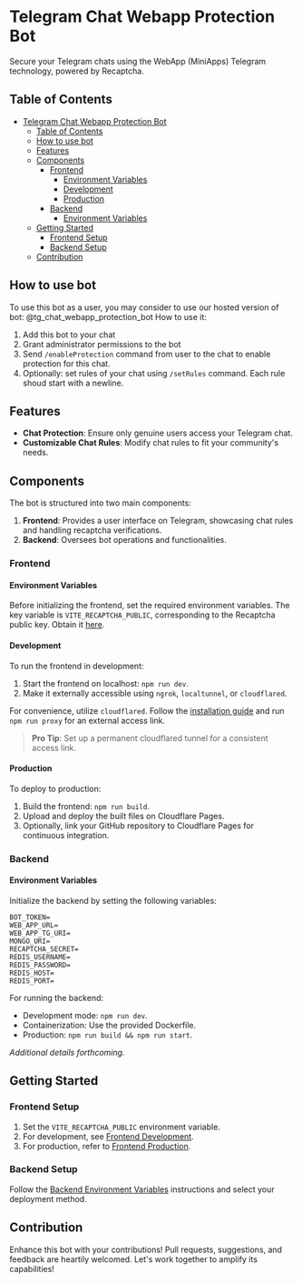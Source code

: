 # Telegram Chat Webapp Protection Bot

Secure your Telegram chats using the WebApp (MiniApps) Telegram technology, powered by Recaptcha.

## Table of Contents

- [Telegram Chat Webapp Protection Bot](#telegram-chat-webapp-protection-bot)
  - [Table of Contents](#table-of-contents)
  - [How to use bot](#how-to-use-bot)
  - [Features](#features)
  - [Components](#components)
    - [Frontend](#frontend)
      - [Environment Variables](#environment-variables)
      - [Development](#development)
      - [Production](#production)
    - [Backend](#backend)
      - [Environment Variables](#environment-variables-1)
  - [Getting Started](#getting-started)
    - [Frontend Setup](#frontend-setup)
    - [Backend Setup](#backend-setup)
  - [Contribution](#contribution)

## How to use bot
To use this bot as a user, you may consider to use our hosted version of bot: @tg_chat_webapp_protection_bot
How to use it:
1. Add this bot to your chat
2. Grant administrator permissions to the bot
3. Send `/enableProtection` command from user to the chat to enable protection for this chat.
4. Optionally: set rules of your chat using `/setRules` command. Each rule shoud start with a newline.


## Features

- **Chat Protection**: Ensure only genuine users access your Telegram chat.
- **Customizable Chat Rules**: Modify chat rules to fit your community's needs.

## Components

The bot is structured into two main components:
1. **Frontend**: Provides a user interface on Telegram, showcasing chat rules and handling recaptcha verifications.
2. **Backend**: Oversees bot operations and functionalities.

### Frontend

#### Environment Variables

Before initializing the frontend, set the required environment variables. The key variable is `VITE_RECAPTCHA_PUBLIC`, corresponding to the Recaptcha public key. Obtain it [here](https://www.google.com/recaptcha/admin).

#### Development

To run the frontend in development:
1. Start the frontend on localhost: `npm run dev`.
2. Make it externally accessible using `ngrok`, `localtunnel`, or `cloudflared`.

For convenience, utilize `cloudflared`. Follow the [installation guide](https://developers.cloudflare.com/cloudflare-one/connections/connect-networks/downloads/) and run `npm run proxy` for an external access link.

> **Pro Tip**: Set up a permanent cloudflared tunnel for a consistent access link.

#### Production

To deploy to production:
1. Build the frontend: `npm run build`.
2. Upload and deploy the built files on Cloudflare Pages.
3. Optionally, link your GitHub repository to Cloudflare Pages for continuous integration.

### Backend

#### Environment Variables

Initialize the backend by setting the following variables:

```
BOT_TOKEN=
WEB_APP_URL=
WEB_APP_TG_URI=
MONGO_URI=
RECAPTCHA_SECRET=
REDIS_USERNAME=
REDIS_PASSWORD=
REDIS_HOST=
REDIS_PORT=
```

For running the backend:
- Development mode: `npm run dev`.
- Containerization: Use the provided Dockerfile.
- Production: `npm run build && npm run start`.

*Additional details forthcoming.*

## Getting Started

### Frontend Setup

1. Set the `VITE_RECAPTCHA_PUBLIC` environment variable.
2. For development, see [Frontend Development](#development).
3. For production, refer to [Frontend Production](#production).

### Backend Setup

Follow the [Backend Environment Variables](#backend) instructions and select your deployment method.

## Contribution

Enhance this bot with your contributions! Pull requests, suggestions, and feedback are heartily welcomed. Let's work together to amplify its capabilities!